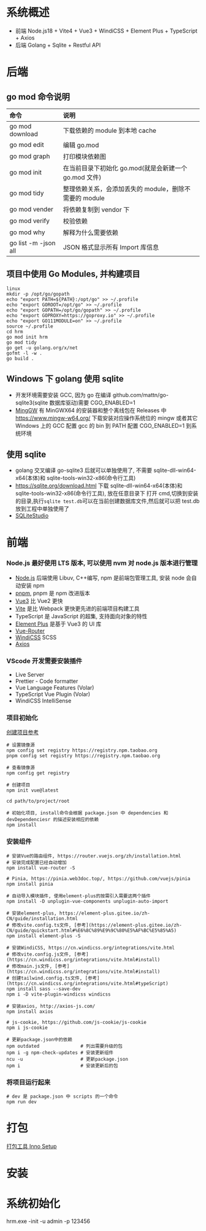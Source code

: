 # 系统概述

- 前端 Node.js18 + Vite4 + Vue3 + WindiCSS + Element Plus + TypeScript + Axios
- 后端 Golang + Sqlite + Restful API

# 后端

## go mod 命令说明

| 命令                 | 说明                                                   |
| :------------------- | :----------------------------------------------------- |
| go mod download      | 下载依赖的 module 到本地 cache                         |
| go mod edit          | 编辑 go.mod                                            |
| go mod graph         | 打印模块依赖图                                         |
| go mod init          | 在当前目录下初始化 go.mod(就是会新建一个 go.mod 文件)  |
| go mod tidy          | 整理依赖关系，会添加丢失的 module，删除不需要的 module |
| go mod vender        | 将依赖复制到 vendor 下                                 |
| go mod verify        | 校验依赖                                               |
| go mod why           | 解释为什么需要依赖                                     |
| go list -m -json all | JSON 格式显示所有 Import 库信息                        |

## 项目中使用 Go Modules, 并构建项目

```
linux
mkdir -p /opt/go/gopath
echo "export PATH=${PATH}:/opt/go" >> ~/.profile
echo "export GOROOT=/opt/go" >> ~/.profile
echo "export GOPATH=/opt/go/gopath" >> ~/.profile
echo "export GOPROXY=https://goproxy.io" >> ~/.profile
echo "export GO111MODULE=on" >> ~/.profile
source ~/.profile
cd hrm
go mod init hrm
go mod tidy
go get -u golang.org/x/net
gofmt -l -w .
go build .
```

## Windows 下 golang 使用 sqlite

- 开发环境需要安装 GCC, 因为 go 在编译 github.com/mattn/go-sqlite3(sqlite 数据库驱动)需要 CGO_ENABLED=1
- [MingGW](https://github.com/niXman/mingw-builds-binaries) 有 MinGWX64 的安装器和整个离线包在 Releases 中
  https://www.mingw-w64.org/ 下载安装对应操作系统位的 mingw 或者其它 Windows 上的 GCC
  配置 gcc 的 bin 到 PATH
  配置 CGO_ENABLED=1 到系统环境

## 使用 sqlite

- golang 交叉编译 go-sqlite3 后就可以单独使用了, 不需要 sqlite-dll-win64-x64(本体)和 sqlite-tools-win32-x86(命令行工具)
- https://sqlite.org/download.html 下载 sqlite-dll-win64-x64(本体)和 sqlite-tools-win32-x86(命令行工具), 放在任意目录下
  打开 cmd,切换到安装的目录,执行`sqlite test.db`可以在当前创建数据库文件,然后就可以把 test.db 放到工程中单独使用了
- [SQLiteStudio](https://sqlitestudio.pl/)

# 前端

### Node.js 最好使用 LTS 版本, 可以使用 nvm 对 node.js 版本进行管理

- [Node.js](https://nodejs.org/zh-cn/) 后端使用 Libuv, C++编写, npm 是前端包管理工具, 安装 node 会自动安装 npm
- [pnpm](https://nodejs.org/zh-cn/), pnpm 是 npm 改进版本
- [Vue3](https://cn.vuejs.org/) 比 Vue2 更快
- [Vite](https://cn.vitejs.dev/) 是比 Webpack 更快更先进的前端项目构建工具
- TypeScript 是 JavaScript 的超集, 支持面向对象的特性
- [Element Plus](https://element-plus.gitee.io/zh-CN/guide/installation.html) 是基于 Vue3 的 UI 库
- [Vue-Router](https://router.vuejs.org/zh/installation.html)
- [WindiCSS](https://cn.windicss.org/integrations/vite.html) SCSS
- [Axios](http://axios-js.com/)

### VScode 开发需要安装插件

- Live Server
- Prettier - Code formatter
- Vue Language Features (Volar)
- TypeScript Vue Plugin (Volar)
- WindiCSS IntelliSense

### 项目初始化

[创建项目参考](https://blog.csdn.net/nanchen_J/article/details/126245279)

```
# 设置镜像源
npm config set registry https://registry.npm.taobao.org
pnpm config set registry https://registry.npm.taobao.org

# 查看镜像源
npm config get registry

# 创建项目
npm init vue@latest

cd path/to/project/root

# 初始化项目, install命令会根据 package.json 中 dependencies 和 devDependenciesr 的描述安装相应的依赖
npm install
```

### 安装组件

```
# 安装Vue的路由组件, https://router.vuejs.org/zh/installation.html
# 安装完成配置已经自动增加
npm install vue-router -S

# Pinia, https://pinia.web3doc.top/, https://github.com/vuejs/pinia
npm install pinia

# 自动导入模块插件, 使用element-plus的按需引入需要这两个插件
npm install -D unplugin-vue-components unplugin-auto-import

# 安装element-plus, https://element-plus.gitee.io/zh-CN/guide/installation.html
# 修改vite.config.ts文件, [参考](https://element-plus.gitee.io/zh-CN/guide/quickstart.html#%E6%8C%89%E9%9C%80%E5%AF%BC%E5%85%A5)
npm install element-plus -S

# 安装WindiCSS, https://cn.windicss.org/integrations/vite.html
# 修改vite.config.js文件, [参考](https://cn.windicss.org/integrations/vite.html#install)
# 修改main.js文件, [参考](https://cn.windicss.org/integrations/vite.html#install)
# 创建tailwind.config.ts文件, [参考](https://cn.windicss.org/integrations/vite.html#typeScript)
npm install sass --save-dev
npm i -D vite-plugin-windicss windicss

# 安装axios, http://axios-js.com/
npm install axios

# js-cookie, https://github.com/js-cookie/js-cookie
npm i js-cookie

# 更新package.json中的依赖
npm outdated               # 列出需要升级的包
npm i -g npm-check-updates # 安装更新组件
ncu -u                     # 更新package.json
npm i                      # 安装更新后的包

```

### 将项目运行起来

```
# dev 是 package.json 中 scripts 的一个命令
npm run dev
```

# 打包

[打包工具 Inno Setup](http://www.dayanzai.me/inno-setup.html)

# 安装

# 系统初始化

hrm.exe -init -u admin -p 123456
